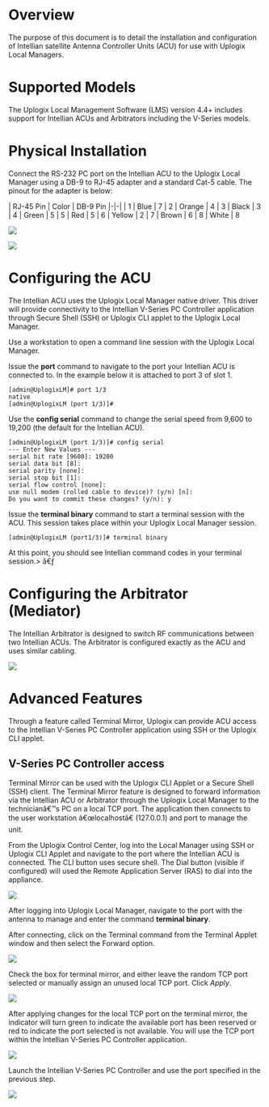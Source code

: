 # Overview

The purpose of this document is to detail the installation and configuration of Intellian satellite Antenna Controller Units (ACU) for use with Uplogix Local Managers. 

# Supported Models

The Uplogix Local Management Software (LMS) version 4.4+ includes support for Intellian ACUs and Arbitrators including the V-Series models. 

# Physical Installation

Connect the RS-232 PC port on the Intellian ACU to the Uplogix Local Manager using a DB-9 to RJ-45 adapter and a standard Cat-5 cable. The pinout for the adapter is below:

| RJ-45 Pin | Color | DB-9 Pin
|-|-|
| 1	| Blue | 7
| 2	| Orange | 4
| 3	| Black | 3
| 4	| Green | 5
| 5	| Red	| 5
| 6	| Yellow | 2
| 7	| Brown | 6
| 8	| White | 8
 
![](http://uplogix.com/support/docs/img/configuration-guides/intellian-image001.png)

![](http://uplogix.com/support/docs/img/configuration-guides/intellian-image002.png)

# Configuring the ACU

The Intellian ACU uses the Uplogix Local Manager native driver. This driver will provide connectivity to the Intellian V-Series PC Controller application through Secure Shell (SSH) or Uplogix CLI applet to the Uplogix Local Manager.

Use a workstation to open a command line session with the Uplogix Local Manager.

Issue the **port** command to navigate to the port your Intellian ACU is connected to. In the example below it is attached to port 3 of slot 1.

```
[admin@UplogixLM]# port 1/3
native
[admin@UplogixLM (port 1/3)]#
```

Use the **config serial** command to change the serial speed from 9,600 to 19,200 (the default for the Intellian ACU).

```
[admin@UplogixLM (port 1/3)]# config serial
--- Enter New Values ---
serial bit rate [9600]: 19200
serial data bit [8]: 
serial parity [none]: 
serial stop bit [1]: 
serial flow control [none]: 
use null modem (rolled cable to device)? (y/n) [n]: 
Do you want to commit these changes? (y/n): y
```

Issue the **terminal binary** command to start a terminal session with the ACU.  This session takes place within your Uplogix Local Manager session.

```
[admin@UplogixLM (port1/3)]# terminal binary
```

At this point, you should see Intellian command codes in your terminal session.>
â€ƒ
# Configuring the Arbitrator (Mediator)

The Intellian Arbitrator is designed to switch RF communications between two Intellian ACUs. The Arbitrator is configured exactly as the ACU and uses similar cabling.  

![](http://uplogix.com/support/docs/img/configuration-guides/intellian-image003.jpg)

# Advanced Features

Through a feature called Terminal Mirror, Uplogix can provide ACU access to the Intellian V-Series PC Controller application using SSH or the Uplogix CLI applet. 

## V-Series PC Controller access

Terminal Mirror can be used with the Uplogix CLI Applet or a Secure Shell (SSH) client. The Terminal Mirror feature is designed to forward information via the Intellian ACU or Arbitrator through the Uplogix Local Manager to the technicianâ€™s PC on a local TCP port. The application then connects to the user workstation â€œlocalhostâ€ (127.0.0.1) and port to manage the unit.

From the Uplogix Control Center, log into the Local Manager using SSH or Uplogix CLI Applet and navigate to the port where the Intellian ACU is connected. The CLI button uses secure shell. The Dial button (visible if configured) will used the Remote Application Server (RAS) to dial into the appliance.

![](http://uplogix.com/support/docs/img/configuration-guides/intellian-image004.png)

After logging into Uplogix Local Manager, navigate to the port with the antenna to manage and enter the command **terminal binary**.

After connecting, click on the Terminal command from the Terminal Applet window and then select the Forward option.

![](http://uplogix.com/support/docs/img/configuration-guides/intellian-image005.png)

Check the box for terminal mirror, and either leave the random TCP port selected or manually assign an unused local TCP port. Click *Apply*.

![](http://uplogix.com/support/docs/img/configuration-guides/intellian-image006.png)

After applying changes for the local TCP port on the terminal mirror, the indicator will turn green to indicate the available port has been reserved or red to indicate the port selected is not available. You will use the TCP port within the Intellian V-Series PC Controller application. 
	
![](http://uplogix.com/support/docs/img/configuration-guides/intellian-image007.png)

Launch the Intellian V-Series PC Controller and use the port specified in the previous step.

![](http://uplogix.com/support/docs/img/configuration-guides/intellian-image008.jpg)

